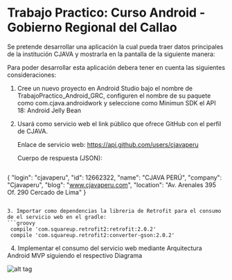 # Trabajo Practico: Curso Android - Gobierno Regional del Callao

Se pretende desarrollar una aplicación la cual pueda traer datos principales de la institución CJAVA y mostrarla en la pantalla de la siguiente manera:

Para poder desarrollar esta aplicación debera tener en cuenta las siguientes consideraciones:

1. Cree un nuevo proyecto en Android Studio bajo el nombre de TrabajoPractico_Android_GRC, configuren el nombre de su paquete como com.cjava.androidwork y  seleccione como Minimun SDK el API 18: Android Jelly Bean

2. Usará como servicio web el link público que ofrece GitHub con el perfil de CJAVA.

      Enlace de servicio web: https://api.github.com/users/cjavaperu
      
      Cuerpo de respuesta (JSON):
      
      ```json
{
  "login": "cjavaperu",
  "id": 12662322,
  "name": "CJAVA PERÚ",
  "company": "Cjavaperu",
  "blog": "www.cjavaperu.com",
  "location": "Av. Arenales 395 Of. 290 Cercado de Lima"
}
```
  
3. Importar como dependencias la libreria de Retrofit para el consumo de el servicio web en el gradle:
```groovy
 compile 'com.squareup.retrofit2:retrofit:2.0.2'
 compile 'com.squareup.retrofit2:converter-gson:2.0.2'
 ```
  
4. Implementar el consumo del servicio web mediante Arquitectura  Android MVP siguiendo el respectivo Diagrama

     
![alt tag](https://s18.postimg.org/gbfl2qeih/Captura_de_pantalla_2016_12_04_a_la_s_19_31_30.png)

